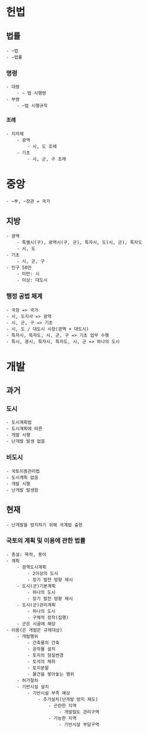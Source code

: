 # 헌법
## 법률
    - ~법
    - ~법률
### 명령
    - 대령
        - ~ 법 시행령
    - 부령
        - ~법 시행규칙
#### 조례
    - 지자체
        - 광역
            - 시, 도 조례
        - 기초
            - 시, 군, 구 조례

# 중앙
    - ~부, ~장관 = 국가
## 지방
    - 광역
        - 특별시(구), 광역시(구, 군), 특자시, 도(시, 군), 특자도
        - 시, 도
    - 기초
        - 시, 군, 구
    - 인구 50만
        - 미만: 시
        - 이상: 대도시

### 행정 공법 체계
    - 국장 => 국가
    - 시, 도지사 => 광역
    - 시, 군, 구 => 기초
    - 시, 도 / 대도시 시장(광역 + 대도시)
    - 특자시, 특자도, 시, 군, 구 => 기초 업무 수행
    - 특시, 광시, 특자시, 특자도, 시, 군 => 하나의 도시

# 개발 
## 과거
### 도시 
    - 도시계획법
    - 도시계획에 따른
    - 개발 시행
    - 난개발 발생 없음
### 비도시
    - 국토이용관리법
    - 도시계획 없음
    - 개발 시행
    - 난개발 발생함
## 현재
    - 난개발을 방지하기 위해 국계법 출현

### 국토의 계획 및 이용에 관한 법률
    - 총설: 목적, 용어
    - 계획 
        - 광역도시계획
            - 2이상의 도시
            - 장기 발전 방향 제시
        - 도시(군)기본계획
            - 하나의 도시
            - 장기 발전 방향 제시
        - 도시(군)관리계획
            - 하나의 도시
            - 구체적 정착(집행)
        - 군은 시골에 해당
    - 이용(은 개발은 규제대상)
        - 개발행위
            - 건축물의 건축
            - 공작물 설치
            - 토지의 형질변경
            - 토석의 채취
            - 토지분할
            - 물건을 쌓아놓는 행위
        - 허가절차
        - 기반시설 설치
            - 기반시설 부족 예상
                - 추가설치(난개발 방지 제도)
                    - 곤란한 지역
                        - 개발밀도 관리구역
                    - 가능한 지역
                        - 기반시설 부담구역